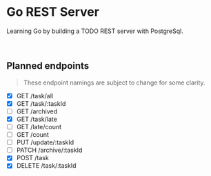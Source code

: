 # Go REST Server

Learning Go by building a TODO REST server with PostgreSql.

<br>

## Planned endpoints

> These endpoint namings are subject to change for some clarity.

* [x] GET /task/all
* [x] GET /task/:taskId
* [ ] GET /archived
* [x] GET /task/late
* [ ] GET /late/count
* [ ] GET /count
* [ ] PUT /update/:taskId
* [ ] PATCH /archive/:taskId
* [x] POST /task
* [x] DELETE /task/:taskId
